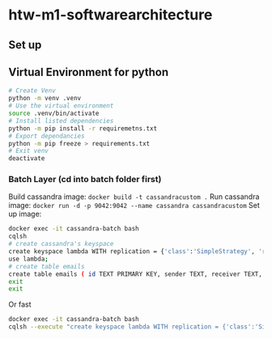 # htw-m1-softwarearchitecture

## Set up
## Virtual Environment for python
```bash
# Create Venv 
python -m venv .venv
# Use the virtual environment
source .venv/bin/activate
# Install listed dependencies
python -m pip install -r requiremetns.txt
# Export dependancies
python -m pip freeze > requirements.txt
# Exit venv
deactivate
```

### Batch Layer (cd into batch folder first)
Build cassandra image: `docker build -t cassandracustom .`
Run cassandra image: `docker run -d -p 9042:9042 --name cassandra cassandracustom`
Set up image: 
```bash
docker exec -it cassandra-batch bash
cqlsh
# create cassandra's keyspace
create keyspace lambda WITH replication = {'class':'SimpleStrategy', 'replication_factor' : 3};
use lambda;
# create table emails
create table emails ( id TEXT PRIMARY KEY, sender TEXT, receiver TEXT, timestamp TIMESTAMP, subject TEXT, body TEXT);
exit
exit
```
Or fast
```bash
docker exec -it cassandra-batch bash
cqlsh --execute "create keyspace lambda WITH replication = {'class':'SimpleStrategy', 'replication_factor' : 3}; use lambda; create table emails ( id TEXT PRIMARY KEY, sender TEXT, receiver TEXT, timestamp TIMESTAMP, subject TEXT, body TEXT);"
```